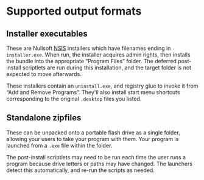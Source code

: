 # Supported output formats

## Installer executables

These are Nullsoft [NSIS][nsis] installers
which have filenames ending in `-installer.exe`.
When run, the installer acquires admin rights,
then installs the bundle into the appropriate “Program Files” folder.
The deferred post-install scriptlets
are run during this installation,
and the target folder is not expected to move afterwards.

These installers contain an `uninstall.exe`,
and registry glue to invoke it from “Add and Remove Programs”.
They'll also install start menu shortcuts
corresponding to the original `.desktop` files you listed.

## Standalone zipfiles

These can be unpacked onto a portable flash drive as a single folder,
allowing your users to take your program with them.
Your program is launched from a `.exe` file within the folder.

The post-install scriptlets may need to be run
each time the user runs a program
because drive letters or paths may have changed.
The launchers detect this automatically,
and re-run the scripts as needed.

[nsis]: http://nsis.sourceforge.net/
